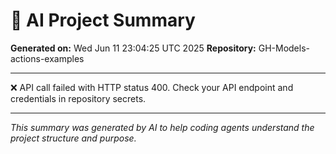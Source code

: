 # 🤖 AI Project Summary

**Generated on:** Wed Jun 11 23:04:25 UTC 2025
**Repository:** GH-Models-actions-examples

---

❌ API call failed with HTTP status 400. Check your API endpoint and credentials in repository secrets.

---

*This summary was generated by AI to help coding agents understand the project structure and purpose.*
